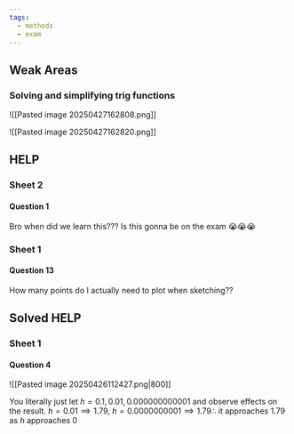 ```yaml
---
tags:
  - methods
  - exam
---
```

## Weak Areas
### Solving and simplifying trig functions
![[Pasted image 20250427162808.png]]

![[Pasted image 20250427162820.png]]


## HELP



### Sheet 2
#### Question 1
Bro when did we learn this???
Is this gonna be on the exam 😭😭😭

### Sheet 1
#### Question 13

How many points do I actually need to plot when sketching??



## Solved HELP
### Sheet 1
#### Question 4
![[Pasted image 20250426112427.png|800]]

You literally just let $h=0.1, 0.01, 0.000000000001$ and observe effects on the result. $h=0.01\implies 1.79$, $h=0.0000000001\implies 1.79 \therefore$ it approaches 1.79 as $h$ approaches 0